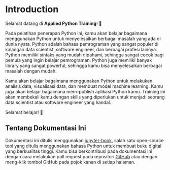 # Introduction

Selamat datang di **Applied Python Training**! 👋

Pada pelatihan penerapan Python ini, kamu akan belajar bagaimana menggunakan Python untuk menyelesaikan berbagai masalah yang ada di dunia nyata. Python adalah bahasa pemrograman yang sangat populer di kalangan data scientist, software engineer, dan berbagai profesi lainnya. Python memiliki sintaks yang mudah dipahami, sehingga sangat cocok bagi pemula yang ingin belajar pemrograman. Python juga memiliki banyak library yang sangat powerful, sehingga kamu bisa menyelesaikan berbagai masalah dengan mudah.

Kamu akan belajar bagaimana menggunakan Python untuk melakukan analisis data, visualisasi data, dan membuat model machine learning. Kamu juga akan belajar bagaimana mem-publish aplikasi Python kamu. Training ini akan membekali kamu dengan skills yang diperlukan untuk menjadi seorang data scientist atau software engineer yang handal.

Selamat belajar! 🚀

## Tentang Dokumentasi Ini

Dokumentasi ini ditulis menggunakan [jupyter-book](https://jupyterbook.org/), salah satu open-source tool yang ditulis menggunakan bahasa Python untuk membuat buku digital yang berkualitas tinggi. Kamu bisa berkontribusi pada dokumentasi ini dengan cara melakukan pull request pada repositori [GitHub](https://github.com/airlab-unsri/applied-python-training) atau dengan meng-klik tombol GitHub pada pojok kanan di setiap halaman.
